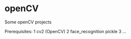 # openCV
Some openCV projects

Prerequisites:
  1  cv2 (OpenCV)
  2  face_recognition
     pickle
  3  ...
